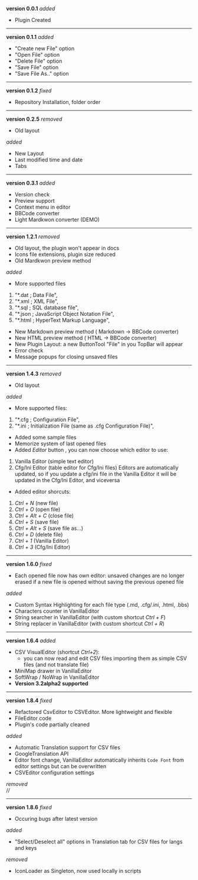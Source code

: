 **version 0.0.1**
*added*
- Plugin Created

-----------------------

**version 0.1.1**
*added*
- "Create new File" option
- "Open File" option
- "Delete File" option
- "Save File" option
- "Save File As.." option

-----------------------

**version 0.1.2**
*fixed*
- Repository Installation, folder order

-----------------------

**version 0.2.5**
*removed*
- Old layout

*added*
- New Layout
- Last modified time and date
- Tabs

-----------------------

**version 0.3.1**
*added*
- Version check
- Preview support
- Context menu in editor
- BBCode converter
- Light Mardkwon converter (DEMO)

-----------------------

**version 1.2.1**
*removed*
- Old layout, the plugin won't appear in docs
- Icons file extensions, plugin size reduced
- Old Mardkwon preview method

*added*
- More supported files
1. "*.dat ; Data File",
2. "*.xml ; XML File",
3. "*.sql ; SQL database file",
4. "*.json ; JavaScript Object Notation File",
5. "*.html ; HyperText Markup Language",
- New Markdown preview method ( Markdown -> BBCode converter)
- New HTML preview method ( HTML  -> BBCode converter)
- New Plugin Layout: a new ButtonTool "File" in you TopBar will appear
- Error check
- Message popups for closing unsaved files

-----------------------

**version 1.4.3**
*removed*
- Old layout

*added*
- More supported files:
1. "*.cfg ; Configuration File",
2. "*.ini ; Initialization File (same as .cfg Configuration File)",
- Added some sample files
- Memorize system of last opened files
- Added *Editor* button , you can now choose which editor to use:
1. Vanilla Editor (simple text editor)
2. Cfg/Ini Editor (table editor for Cfg/Ini files)
		Editors are automatically updated, so if you update a cfg/ini file in the Vanilla Editor it will be updated in the Cfg/Ini Editor, and viceversa
- Added editor shorcuts:
1. *Ctrl + N* (new file)
2. *Ctrl + O* (open file)
3. *Ctrl + Alt + C* (close file)
4. *Ctrl + S* (save file)
5. *Ctrl + Alt + S* (save file as...)
6. *Ctrl + D* (delete file)
7. *Ctrl + 1* (Vanilla Editor)
8. *Ctrl + 3* (Cfg/Ini Editor)

-----------------------

**version 1.6.0**
*fixed*
- Each opened file now has own editor: unsaved changes are no longer erased if a new file is opened without saving the previous opened file

*added*
- Custom Syntax Highlighting for each file type (.md, .cfg/.ini, .html, .bbs)
- Characters counter in VanillaEditor
- String searcher in VanillaEditor (with custom shortcut *Ctrl + F*)
- String replacer in VanillaEditor (with custom shortcut *Ctrl + R*)

-----------------------

**version 1.6.4**
*added*
- CSV VisualEditor (shortcut *Ctrl+2*):
	- you can now read and edit CSV files importing them as simple CSV files (and not translate file)
- MiniMap drawer in VanillaEditor
- SoftWrap / NoWrap in VanillaEditor
- **Version 3.2alpha2 supported**

-----------------------

**version 1.8.4**
*fixed*  
- Refactored CsvEditor to CSVEditor. More lightweight and flexible
- FileEditor code 
- Plugin's code partially cleaned

*added*
- Automatic Translation support for CSV files
- GoogleTranslation API
- Editor font change, VanillaEditor automatically inherits `Code Font` from editor settings but can be overwritten
- CSVEditor configuration settings

*removed*  
// 

-----------------------

**version 1.8.6**
*fixed*  
- Occuring bugs after latest version

*added*
- "Select/Deselect all" options in Translation tab for CSV files for langs and keys

*removed*  
- IconLoader as Singleton, now used locally in scripts

